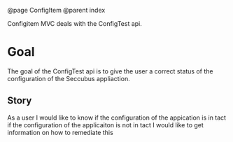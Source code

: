 @page ConfigItem
@parent index

Configitem MVC deals with the ConfigTest api.

Goal
====
The goal of the ConfigTest api is to give the user a correct status of the 
configuration of the Seccubus appliaction.

Story
-----
As a user I would like to know if the configuration of the appication is in tact
if the configuration of the applicaiton is not in tact I would like to get 
information on how to remediate this
